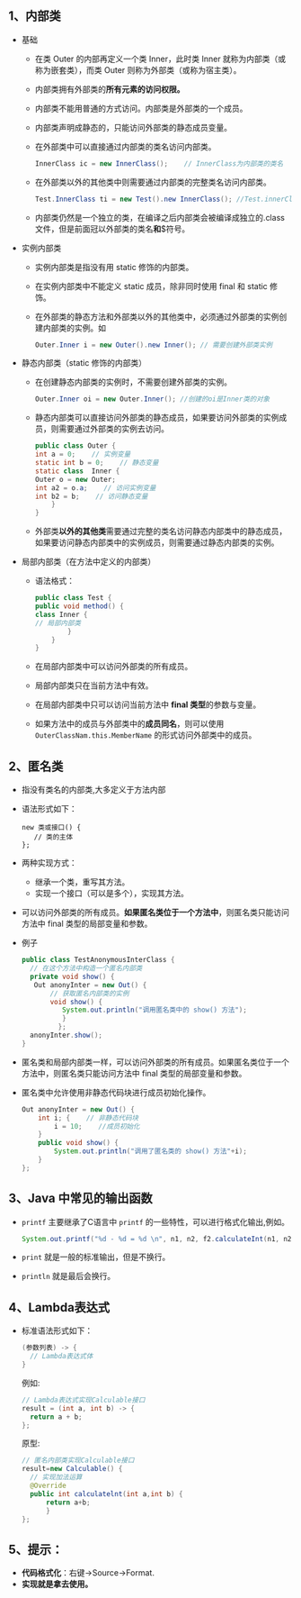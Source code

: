 ## 1、内部类

+ 基础

  - 在类 Outer 的内部再定义一个类 Inner，此时类 Inner 就称为内部类（或称为嵌套类），而类 Outer 则称为外部类（或称为宿主类）。

  - 内部类拥有外部类的**所有元素的访问权限。**

  - 内部类不能用普通的方式访问。内部类是外部类的一个成员。

  - 内部类声明成静态的，只能访问外部类的静态成员变量。

  - 在外部类中可以直接通过内部类的类名访问内部类。

    ```java
    InnerClass ic = new InnerClass();    // InnerClass为内部类的类名
    ```

    

  - 在外部类以外的其他类中则需要通过内部类的完整类名访问内部类。

    ```java
    Test.InnerClass ti = new Test().new InnerClass(); //Test.innerClass是内部类的完整类名
    ```

    

  - 内部类仍然是一个独立的类，在编译之后内部类会被编译成独立的.class文件，但是前面冠以外部类的类名**和**$符号。

<!--more-->

+ 实例内部类

  - 实例内部类是指没有用 static 修饰的内部类。

  - 在实例内部类中不能定义 static 成员，除非同时使用 final 和 static 修饰。

  - 在外部类的静态方法和外部类以外的其他类中，必须通过外部类的实例创建内部类的实例。如

    ```java
    Outer.Inner i = new Outer().new Inner(); // 需要创建外部类实例
    ```

    

+ 静态内部类（static 修饰的内部类）

  - 在创建静态内部类的实例时，不需要创建外部类的实例。

    ```java
    Outer.Inner oi = new Outer.Inner(); //创建的oi是Inner类的对象
    ```

    

  - 静态内部类可以直接访问外部类的静态成员，如果要访问外部类的实例成员，则需要通过外部类的实例去访问。

    ```java
    public class Outer {
    int a = 0;    // 实例变量
    static int b = 0;    // 静态变量
    static class  Inner {
    Outer o = new Outer;
    int a2 = o.a;    // 访问实例变量
    int b2 = b;    // 访问静态变量
    	}
    }
    ```

    

  - 外部类**以外的其他类**需要通过完整的类名访问静态内部类中的静态成员，如果要访问静态内部类中的实例成员，则需要通过静态内部类的实例。

+ 局部内部类（在方法中定义的内部类）

  - 语法格式：

    ```java
    public class Test {
    public void method() {
    class Inner {
    // 局部内部类
    		}
    	}
    }
    ```

    

  - 在局部内部类中可以访问外部类的所有成员。

  - 局部内部类只在当前方法中有效。

  - 在局部内部类中只可以访问当前方法中 **final 类型**的参数与变量。

  - 如果方法中的成员与外部类中的**成员同名**，则可以使用 `OuterClassNam.this.MemberName` 的形式访问外部类中的成员。

## 2、匿名类

+ 指没有类名的内部类,大多定义于方法内部

+ 语法形式如下：

  ```ja
  new 类或接口() {
     // 类的主体
  };
  ```

  

+ 两种实现方式：

  - 继承一个类，重写其方法。
  - 实现一个接口（可以是多个），实现其方法。

+ 可以访问外部类的所有成员。**如果匿名类位于一个方法中**，则匿名类只能访问方法中 final 类型的局部变量和参数。

+ 例子

  ```java
  public class TestAnonymousInterClass {
  	// 在这个方法中构造一个匿名内部类
  	private void show() {
  	 Out anonyInter = new Out() {
         // 获取匿名内部类的实例
         void show() {
            System.out.println("调用匿名类中的 show() 方法");
            }
           };
    anonyInter.show();
  }
  ```

  

+ 匿名类和局部内部类一样，可以访问外部类的所有成员。如果匿名类位于一个方法中，则匿名类只能访问方法中 final 类型的局部变量和参数。

+ 匿名类中允许使用非静态代码块进行成员初始化操作。

  ```java
  Out anonyInter = new Out() {
      int i; {    // 非静态代码块
          i = 10;    //成员初始化
      }
      public void show() {
          System.out.println("调用了匿名类的 show() 方法"+i);
      }
  };
  ```

  

## 3、Java 中常见的输出函数

+ `printf` 主要继承了C语言中 `printf` 的一些特性，可以进行格式化输出,例如。

  ```java
  System.out.printf("%d - %d = %d \n", n1, n2, f2.calculateInt(n1, n2));
  ```

  

+ `print` 就是一般的标准输出，但是不换行。

+ `println` 就是最后会换行。

## 4、Lambda表达式

+ 标准语法形式如下：

  ```java
  (参数列表) -> {
    // Lambda表达式体
  }
  ```

  例如:

  ```java
  // Lambda表达式实现Calculable接口
  result = (int a, int b) -> {
    return a + b;
  };
  ```
  
  原型:
  
  ```java
  // 匿名内部类实现Calculable接口
  result=new Calculable() {
  	// 实现加法运算
  	@Override
  	public int calculatelnt(int a,int b) {
  		return a+b;
        }
  };
  ```
  
  

## 5、提示：

+ **代码格式化**：右键->Source->Format.
+ **实现就是拿去使用。**